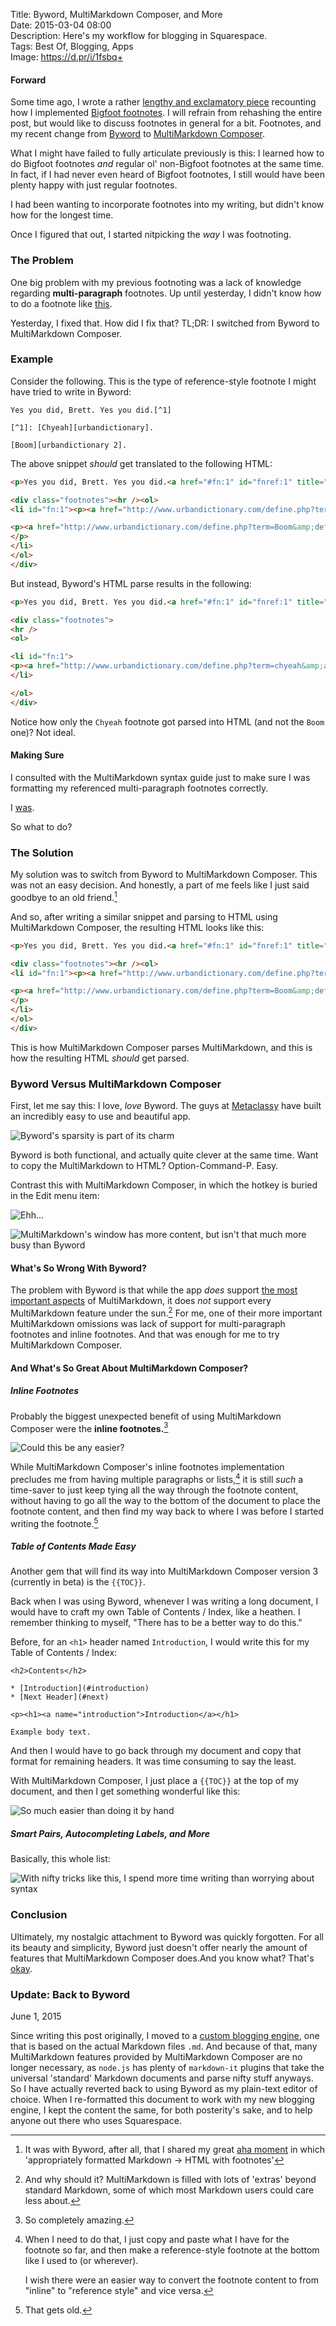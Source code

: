 Title: Byword, MultiMarkdown Composer, and More  
Date: 2015-03-04 08:00  
Description: Here's my workflow for blogging in Squarespace.  
Tags: Best Of, Blogging, Apps  
Image: https://d.pr/i/1fsbq+  
  
#### Forward

Some time ago, I wrote a rather [lengthy and exclamatory piece][1] recounting how I implemented [Bigfoot footnotes][2]. I will refrain from rehashing the entire post, but would like to discuss footnotes in general for a bit. Footnotes, and my recent change from [Byword][3] to [MultiMarkdown Composer][4].

What I might have failed to fully articulate previously is this: I learned how to do Bigfoot footnotes *and* regular ol' non-Bigfoot footnotes at the same time. In fact, if I had never even heard of Bigfoot footnotes, I still would have been plenty happy with just regular footnotes. 

I had been wanting to incorporate footnotes into my writing, but didn't know how for the longest time.

Once I figured that out, I started nitpicking the *way* I was footnoting.

### The Problem

One big problem with my previous footnoting was a lack of knowledge regarding **multi-paragraph** footnotes. Up until yesterday, I didn't know how to do a footnote like [this][5]. 

Yesterday, I fixed that. How did I fix that?  TL;DR: I switched from Byword to MultiMarkdown Composer.

### Example

Consider the following. This is the type of reference-style footnote I might have tried to write in Byword:

```nohighlight
Yes you did, Brett. Yes you did.[^1]

[^1]: [Chyeah][urbandictionary].

[Boom][urbandictionary 2].
```

The above snippet *should* get translated to the following HTML:

```html
<p>Yes you did, Brett. Yes you did.<a href="#fn:1" id="fnref:1" title="see footnote" class="footnote">1</a></p>

<div class="footnotes"><hr /><ol>
<li id="fn:1"><p><a href="http://www.urbandictionary.com/define.php?term=chyeah&amp;defid=2623427">Chyeah</a>.</p>

<p><a href="http://www.urbandictionary.com/define.php?term=Boom&amp;defid=3837129">Boom</a>.<a href="#fnref:1" title="return to article" class="reversefootnote">&#160;&#8617;</a>
</p>
</li>
</ol>
</div>
```

But instead, Byword's HTML parse results in the following:

```html
<p>Yes you did, Brett. Yes you did.<a href="#fn:1" id="fnref:1" title="see footnote" class="footnote">[1]</a></p>

<div class="footnotes">
<hr />
<ol>

<li id="fn:1">
<p><a href="http://www.urbandictionary.com/define.php?term=chyeah&amp;amp;defid=2623427">Chyeah</a>. <a href="#fnref:1" title="return to article" class="reversefootnote">&#160;&#8617;</a></p>
</li>

</ol>
</div>
```

Notice how only the `Chyeah` footnote got parsed into HTML (and not the `Boom` one)? Not ideal.

#### Making Sure

I consulted with the MultiMarkdown syntax guide just to make sure I was formatting my referenced multi-paragraph footnotes correctly.

I [was][6].

So what to do?

### The Solution

My solution was to switch from Byword to MultiMarkdown Composer. This was not an easy decision. And honestly, a part of me feels like I just said goodbye to an old friend.[^1]

And so, after writing a similar snippet and parsing to HTML using MultiMarkdown Composer, the resulting HTML looks like this:

```html
<p>Yes you did, Brett. Yes you did.<a href="#fn:1" id="fnref:1" title="see footnote" class="footnote">1</a></p>

<div class="footnotes"><hr /><ol>
<li id="fn:1"><p><a href="http://www.urbandictionary.com/define.php?term=chyeah&amp;defid=2623427">Chyeah</a>.</p>

<p><a href="http://www.urbandictionary.com/define.php?term=Boom&amp;defid=3837129">Boom</a>.<a href="#fnref:1" title="return to article" class="reversefootnote">&#160;&#8617;</a>
</p>
</li>
</ol>
</div>
```

This is how MultiMarkdown Composer parses MultiMarkdown, and this is how the resulting HTML *should* get parsed. 

### Byword Versus MultiMarkdown Composer

First, let me say this: I love, *love* Byword. The guys at [Metaclassy][7] have built an incredibly easy to use and beautiful app. 

![Byword's sparsity is part of its charm][8]

Byword is both functional, and actually quite clever at the same time. Want to copy the MultiMarkdown to HTML? Option-Command-P. Easy. 

Contrast this with MultiMarkdown Composer, in which the hotkey is buried in the Edit menu item:

![Ehh...][9]

![MultiMarkdown's window has more content, but isn't *that* much more busy than Byword][10]

#### What's So Wrong With Byword?

The problem with Byword is that while the app *does* support [the most important aspects][11] of MultiMarkdown, it does *not* support every MultiMarkdown feature under the sun.[^2] For me, one of their more important MultiMarkdown omissions was lack of support for multi-paragraph footnotes and inline footnotes. And that was enough for me to try MultiMarkdown Composer.

#### And What's So Great About MultiMarkdown Composer?

##### Inline Footnotes

Probably the biggest unexpected benefit of using MultiMarkdown Composer were the **inline footnotes.**[^3]

![Could this be any easier?][12]

While MultiMarkdown Composer's inline footnotes implementation precludes me  from having multiple paragraphs or lists,[^4] it is still *such* a time-saver to just keep tying all the way through the footnote content, without having to go all the way to the bottom of the document to place the footnote content, and then find my way back to where I was before I started writing the footnote.[^5]

##### Table of Contents Made Easy

Another gem that will find its way into MultiMarkdown Composer version 3 (currently in beta) is the `{{TOC}}`.

Back when I was using Byword, whenever I was writing a long document, I would have to craft my own Table of Contents / Index, like a heathen. I remember thinking to myself, "There has to be a better way to do this."

Before, for an `<h1>` header named `Introduction`, I would write this for my Table of Contents / Index:

```nohighlight
<h2>Contents</h2>

* [Introduction](#introduction)
* [Next Header](#next)

<p><h1><a name="introduction">Introduction</a></h1>

Example body text.
```

And then I would have to go back through my document and copy that format for remaining headers. It was time consuming to say the least.

With MultiMarkdown Composer, I just place a `{{TOC}}` at the top of my document, and then I get something wonderful like this:

![So much easier than doing it by hand][13]
<!-- {style="max-width: 75%"} -->

##### Smart Pairs, Autocompleting Labels, and More

Basically, this whole list:

![With nifty tricks like this, I spend more time writing than worrying about syntax][14]

### Conclusion

Ultimately, my nostalgic attachment to Byword was quickly forgotten. For all its beauty and simplicity, Byword just doesn't offer nearly the amount of features that MultiMarkdown Composer does.And you know what? That's [okay][15].

<aside class="update">

### Update: Back to Byword

June 1, 2015
<!-- {.updatetime} -->

Since writing this post originally, I moved to a [custom blogging engine][16], one that is based on the actual Markdown files `.md`. And because of that, many MultiMarkdown features provided by MultiMarkdown Composer are no longer necessary, as `node.js` has plenty of `markdown-it` plugins that take the universal 'standard' Markdown documents and parse nifty stuff anyways. So I have actually reverted back to using Byword as my plain-text editor of choice. When I re-formatted this document to work with my new blogging engine, I kept the content the same, for both posterity's sake, and to help anyone out there who uses Squarespace.

</aside>

[^1]: It was with Byword, after all, that I shared my great [aha moment][a] in which 'appropriately formatted Markdown → HTML with footnotes'
[^2]: And why should it? MultiMarkdown is filled with lots of 'extras' beyond standard Markdown, some of which most Markdown users could care less about.
[^3]: So completely amazing.
[^4]: When I need to do that, I just copy and paste what I have for the footnote so far, and then make a reference-style footnote at the bottom like I used to (or wherever).
	
	I wish there were an easier way to convert the footnote content to from "inline" to "reference style" and vice versa.
[^5]: That gets old.

[a]: http://dictionary.reference.com/browse/aha+moment "'Aha moment' defined"

[1]: /2015/1/31/bigfoot-footnotes-in-squarespace "My post about enabling Bigfoot footnotes in Squarespace"
[2]: http://www.bigfootjs.com "Bigfoot footnotes"
[3]: https://itunes.apple.com/us/app/byword/id420212497?mt=12&at=1l3vx9s "Byword on the Mac App Store"
[4]: https://itunes.apple.com/us/app/multimarkdown-composer-2/id593294811?mt=12&at=1l3vx9s "MultiMarkdown Composer 2 on the Mac App Store"
[5]: http://www.marco.org/2015/01/04/apple-lost-functional-high-ground#fnref:p0z3WgkpC1 "An example of a multi-paragraph footnote"
[6]: https://github.com/fletcher/MultiMarkdown/wiki/MultiMarkdown-Syntax-Guide#footnotes "MultiMarkdown's syntax guide for footnotes"
[7]: http://metaclassy.com "Creators of Byword"
[8]: https://d.pr/i/1fsbq+ "Byword's sparsity is part of its charm"
[9]: https://d.pr/i/fWNQ+ "Ehh"
[10]: https://d.pr/i/emqI+ "MultiMarkdown's window has more content"
[11]: http://bywordapp.com/markdown/guide.html "Byword's MultiMarkdown guide"
[12]: https://d.pr/i/nOPD+ "Could this be any easier?"
[13]: https://d.pr/i/1azBA+ "So much easier than doing it by hand"
[14]: https://d.pr/i/1ad17+ "With nifty tricks like this, I spend more time writing than worrying about syntax"
[15]: https://d.pr/i/14RQX+ "Left-side Dock.app"
[16]: /2015/6/1/introducing-theoveranalyzed-30 "My post introducing TheOverAnalyzezd 3.0"